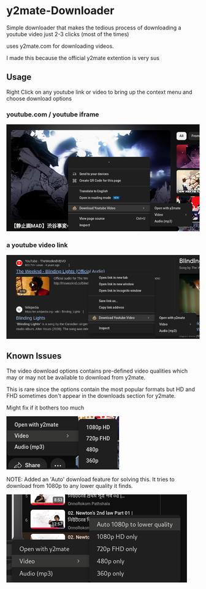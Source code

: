 # y2mate-Downloader

Simple downloader that makes the tedious process of downloading a youtube video just 
2-3 clicks (most of the times)

uses y2mate.com for downloading videos.

I made this because the official y2mate extention is very sus

## Usage

Right Click on any youtube link or video to bring up the context menu and choose download options


### youtube.com / youtube iframe
![on a running youtube video](/resources/screenshots/on%20a%20running%20youtube%20video.png)


### a youtube video link
![link](/resources/screenshots/links%20as%20well.png)


## Known Issues

The video download options contains pre-defined video qualities which may or may not be available to download from y2mate.

This is rare since the options contain the most popular formats but HD and FHD sometimes don't appear in the downloads section for y2mate.

Might fix if it bothers too much

![options](/resources/screenshots/options.png)

NOTE: Added an 'Auto' download feature for solving this. It tries to download from 1080p to any lower quality it finds.

![auto](/resources/screenshots/new_feature_ypiee.png)